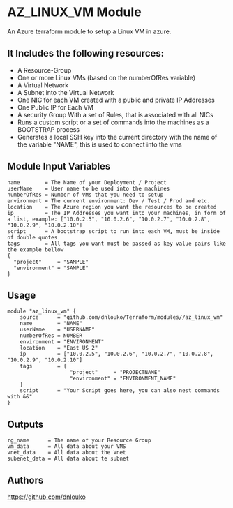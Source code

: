# AZ_LINUX_VM Module
An Azure terraform module to setup a Linux VM in azure.
## It Includes the following resources:
* A Resource-Group
* One or more Linux VMs (based on the numberOfRes variable)
* A Virtual Network
* A Subnet into the Virtual Network
* One NIC for each VM created with a public and private IP Addresses
* One Public IP for Each VM
* A security Group With a set of Rules, that is associated with all NICs
* Runs a custom script or a set of commands into the machines as a BOOTSTRAP process
* Generates a local SSH key into the current directory with the name of the variable "NAME", this is used to connect into the vms

## Module Input Variables
    name        = The Name of your Deployment / Project
    userName    = User name to be used into the machines
    numberOfRes = Number of VMs that you need to setup
    environment = The current environment: Dev / Test / Prod and etc.
    location    = The Azure region you want the resources to be created
    ip          = The IP Addresses you want into your machines, in form of a list, example: ["10.0.2.5", "10.0.2.6", "10.0.2.7", "10.0.2.8", "10.0.2.9", "10.0.2.10"]
    script      = A bootstrap script to run into each VM, must be inside of double quotes
    tags        = All tags you want must be passed as key value pairs like the example bellow
    {
      "project"     = "SAMPLE"
      "environment" = "SAMPLE"
    }

## Usage
    module "az_linux_vm" {
        source      = "github.com/dnlouko/Terraform/modules//az_linux_vm"
        name        = "NAME"
        userName    = "USERNAME"
        numberOfRes = NUMBER
        environment = "ENVIRONMENT"
        location    = "East US 2"
        ip          = ["10.0.2.5", "10.0.2.6", "10.0.2.7", "10.0.2.8", "10.0.2.9", "10.0.2.10"]
        tags        = {
                        "project"     = "PROJECTNAME"
                        "environment" = "ENVIRONMENT_NAME"
        }
        script      = "Your Script goes here, you can also nest commands with &&"
    }

## Outputs
    rg_name      = The name of your Resource Group
    vm_data      = All data about your VMS
    vnet_data    = All data about the Vnet
    subenet_data = All data about te subnet

## Authors
https://github.com/dnlouko